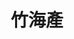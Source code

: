---
title: "竹海產"
description: "竹海產"
layout: shop
keywords:
  - 美食競賽
  - 台灣美食
  - 美食精選
datePublished: "2025-06-30"
dateModified: "2025-07-07"
city: "台南市"
district: "中西區"
address: "台南市中西區民族路二段252號"
phone: "062210946"
geo: "22.997387034668, 120.20126193532992"
google_map: "https://maps.app.goo.gl/EZLMXTM3USe5RKqC8"
footinder: "https://footinder.com.tw/%E5%8F%B0%E5%8D%97%E5%B8%82%E4%B8%AD%E8%A5%BF%E5%8D%80/161797/"
official: ""
award:
  - name: "500盤"
    year: "2024"
    entries:
      - dishes:
          - "炒鱔魚意麵"

---